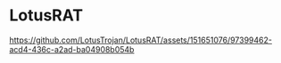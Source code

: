 # LotusRAT
  

https://github.com/LotusTrojan/LotusRAT/assets/151651076/97399462-acd4-436c-a2ad-ba04908b054b

